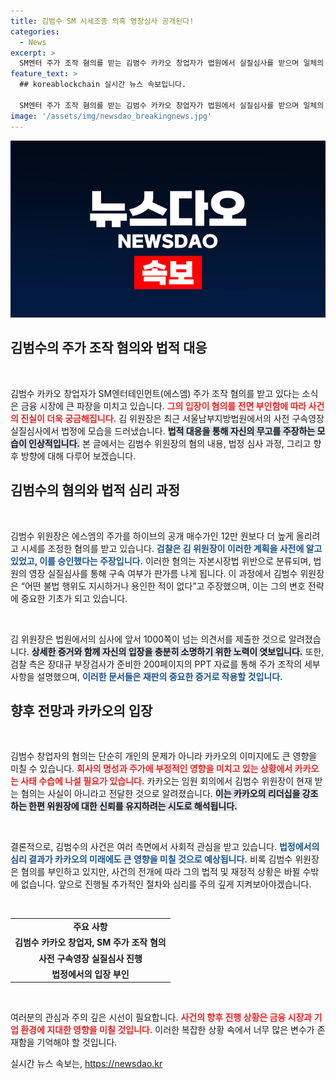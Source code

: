 ```yaml
---
title: 김범수 SM 시세조종 의혹 영장심사 공개된다!
categories:
  - News
excerpt: >
  SM엔터 주가 조작 혐의를 받는 김범수 카카오 창업자가 법원에서 실질심사를 받으며 일체의 질문에 답하지 않았다. 1000쪽 의견서와 200페이지 PPT로 혐의 반박에 나선 검찰과, 불법 행위를 부인하는 김 위원장의 치열한 법정 공방이 펼쳐질 전망이다.
feature_text: >
  ## koreablockchain 실시간 뉴스 속보입니다.

  SM엔터 주가 조작 혐의를 받는 김범수 카카오 창업자가 법원에서 실질심사를 받으며 일체의 질문에 답하지 않았다. 1000쪽 의견서와 200페이지 PPT로 혐의 반박에 나선 검찰과, 불법 행위를 부인하는 김 위원장의 치열한 법정 공방이 펼쳐질 전망이다.
image: '/assets/img/newsdao_breakingnews.jpg'
---
```


<p><img src="/assets/img/newsdao_breakingnews.jpg" alt="koreablockchain 속보" /></p>

<h2 data-ke-size="size26">김범수의 주가 조작 혐의와 법적 대응</h2>

<p data-ke-size="size16">&nbsp;</p>

<p>김범수 카카오 창업자가 SM엔터테인먼트(에스엠) 주가 조작 혐의를 받고 있다는 소식은 금융 시장에 큰 파장을 미치고 있습니다. <b><span style="color: #ee2323;">그의 입장이 혐의를 전면 부인함에 따라 사건의 진실이 더욱 궁금해집니다.</span></b> 김 위원장은 최근 서울남부지방법원에서의 사전 구속영장 실질심사에서 법정에 모습을 드러냈습니다. <b><span style="background-color: #21538527;">법적 대응을 통해 자신의 무고를 주장하는 모습이 인상적입니다.</span></b> 본 글에서는 김범수 위원장의 혐의 내용, 법정 심사 과정, 그리고 향후 방향에 대해 다루어 보겠습니다.</p>

<h2 data-ke-size="size26">김범수의 혐의와 법적 심리 과정</h2>

<p data-ke-size="size16">&nbsp;</p>

<p>김범수 위원장은 에스엠의 주가를 하이브의 공개 매수가인 12만 원보다 더 높게 올리려고 시세를 조정한 혐의를 받고 있습니다. <b><span style="color: #1a5490;">검찰은 김 위원장이 이러한 계획을 사전에 알고 있었고, 이를 승인했다는 주장입니다.</span></b> 이러한 혐의는 자본시장법 위반으로 분류되며, 법원의 영장 실질심사를 통해 구속 여부가 판가름 나게 됩니다. 이 과정에서 김범수 위원장은 “어떤 불법 행위도 지시하거나 용인한 적이 없다”고 주장했으며, 이는 그의 변호 전략에 중요한 기초가 되고 있습니다.</p>

<p data-ke-size="size16">&nbsp;</p>

<p>김 위원장은 법원에서의 심사에 앞서 1000쪽이 넘는 의견서를 제출한 것으로 알려졌습니다. <b><span style="background-color: #21538527;">상세한 증거와 함께 자신의 입장을 충분히 소명하기 위한 노력이 엿보입니다.</span></b> 또한, 검찰 측은 장대규 부장검사가 준비한 200페이지의 PPT 자료를 통해 주가 조작의 세부사항을 설명했으며, <b><span style="color: #1a5490;">이러한 문서들은 재판의 중요한 증거로 작용할 것입니다.</span></b></p>

<h2 data-ke-size="size26">향후 전망과 카카오의 입장</h2>

<p data-ke-size="size16">&nbsp;</p>

<p>김범수 창업자의 혐의는 단순히 개인의 문제가 아니라 카카오의 이미지에도 큰 영향을 미칠 수 있습니다. <b><span style="color: #ee2323;">회사의 명성과 주가에 부정적인 영향을 미치고 있는 상황에서 카카오는 사태 수습에 나설 필요가 있습니다.</span></b> 카카오는 임원 회의에서 김범수 위원장이 현재 받는 혐의는 사실이 아니라고 전달한 것으로 알려졌습니다. <b><span style="background-color: #21538527;">이는 카카오의 리더십을 강조하는 한편 위원장에 대한 신뢰를 유지하려는 시도로 해석됩니다.</span></b> </p>

<p data-ke-size="size16">&nbsp;</p>

<p>결론적으로, 김범수의 사건은 여러 측면에서 사회적 관심을 받고 있습니다. <b><span style="color: #1a5490;">법정에서의 심리 결과가 카카오의 미래에도 큰 영향을 미칠 것으로 예상됩니다.</span></b> 비록 김범수 위원장은 혐의를 부인하고 있지만, 사건의 전개에 따라 그의 법적 및 재정적 상황은 바뀔 수밖에 없습니다. 앞으로 진행될 추가적인 절차와 심리를 주의 깊게 지켜보아야겠습니다.</p>

<p data-ke-size="size16">&nbsp;</p>

<table>
  <tr>
    <td style="text-align: center; height: 17px;"><b>주요 사항</b></td>
  </tr>
  <tr>
    <td style="text-align: center; height: 17px;"><b>김범수 카카오 창업자, SM 주가 조작 혐의</b></td>
  </tr>
  <tr>
    <td style="text-align: center; height: 17px;"><b>사전 구속영장 실질심사 진행</b></td>
  </tr>
  <tr>
    <td style="text-align: center; height: 17px;"><b>법정에서의 입장 부인</b></td>
  </tr>
</table>

<p data-ke-size="size16">&nbsp;</p>

<p>여러분의 관심과 주의 깊은 시선이 필요합니다. <b><span style="color: #ee2323;">사건의 향후 진행 상황은 금융 시장과 기업 환경에 지대한 영향을 미칠 것입니다.</span></b> 이러한 복잡한 상황 속에서 너무 많은 변수가 존재함을 기억해야 할 것입니다.</p>
실시간 뉴스 속보는, <a href="https://newsdao.kr" rel="dofollow">https://newsdao.kr</a>


